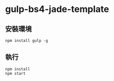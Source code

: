 # gulp-bs4-jade-template

## 安裝環境

```shell
npm install gulp -g
```

## 執行

```shell
npm install
npm start
```
